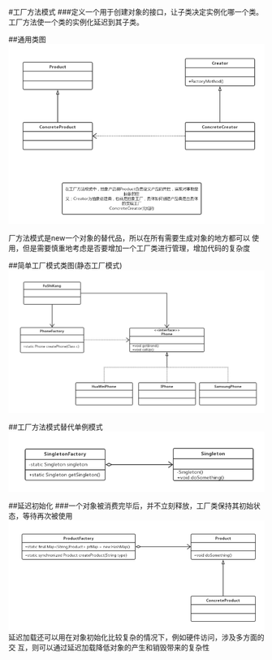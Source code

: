 #工厂方法模式
###定义一个用于创建对象的接口，让子类决定实例化哪一个类。工厂方法使一个类的实例化延迟到其子类。

##通用类图
![avatar](工厂方法模式.png)

厂方法模式是new一个对象的替代品，所以在所有需要生成对象的地方都可以
使用，但是需要慎重地考虑是否要增加一个工厂类进行管理，增加代码的复杂度


##简单工厂模式类图(静态工厂模式)
![avatar](简单工厂模式类图.png)

##工厂方法模式替代单例模式
![avatar](工厂方法模式替代单例模式类图.png)

##延迟初始化
###一个对象被消费完毕后，并不立刻释放，工厂类保持其初始状态，等待再次被使用
![avatar](延迟初始化的通用类图.png)
延迟加载还可以用在对象初始化比较复杂的情况下，例如硬件访问，涉及多方面的交
互，则可以通过延迟加载降低对象的产生和销毁带来的复杂性